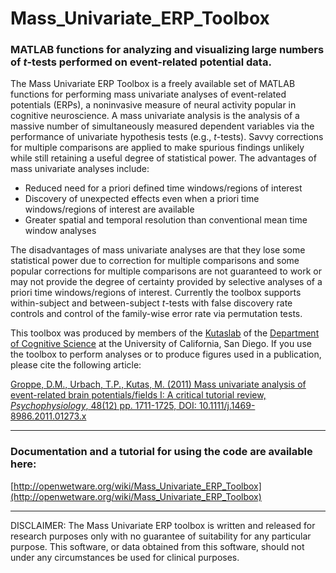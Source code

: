 # Mass_Univariate_ERP_Toolbox

### MATLAB functions for analyzing and visualizing large numbers of *t*-tests performed on event-related potential data.

The Mass Univariate ERP Toolbox is a freely available set of MATLAB functions for performing mass univariate analyses of event-related potentials (ERPs), a noninvasive measure of neural activity popular in cognitive neuroscience. A mass univariate analysis is the analysis of a massive number of simultaneously measured dependent variables via the performance of univariate hypothesis tests (e.g., *t*-tests).  Savvy corrections for multiple comparisons are applied to make spurious findings unlikely while still retaining a useful degree of statistical power. The advantages of mass univariate analyses include:
  * Reduced need for a priori defined time windows/regions of interest
  * Discovery of unexpected effects even when a priori time windows/regions of interest are available
  * Greater spatial and temporal resolution than conventional mean time window analyses

The disadvantages of mass univariate analyses are that they lose some statistical power due to correction for multiple comparisons and some popular corrections for multiple comparisons are not guaranteed to work or may not provide the degree of certainty provided by selective analyses of a priori time windows/regions of interest.  Currently the toolbox supports within-subject and between-subject *t*-tests with false discovery rate controls and control of the family-wise error rate via permutation tests.

This toolbox was produced by members of the [Kutaslab](http://kutaslab.ucsd.edu/) of the [Department of Cognitive Science](http://www.cogsci.ucsd.edu/) at the University of California, San Diego.  If you use the toolbox to perform analyses or to produce figures used in a publication, please cite the following article:

[Groppe, D.M., Urbach, T.P., Kutas, M. (2011) Mass univariate analysis of event-related brain potentials/fields I: A critical tutorial review, *Psychophysiology*, 48(12) pp. 1711-1725, DOI: 10.1111/j.1469-8986.2011.01273.x](http://www.cogsci.ucsd.edu/~dgroppe/PUBLICATIONS/mass_uni_preprint1.pdf)



---
### Documentation and a tutorial for using the code are available here:
[http://openwetware.org/wiki/Mass_Univariate_ERP_Toolbox](http://openwetware.org/wiki/Mass_Univariate_ERP_Toolbox)


---
DISCLAIMER: The Mass Univariate ERP toolbox is written and released for research purposes only with no guarantee of suitability for any particular purpose. This software, or data obtained from this software, should not under any circumstances be used for clinical purposes.

